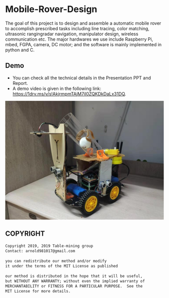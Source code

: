 # Mobile-Rover-Design
The goal of this project is to design and assemble a automatic mobile rover to accomplish prescribed tasks including line tracing, color matching, ultrasonic rangingradar navigation, manipulator design, wireless communication etc. The major hardwares we use include Raspberry Pi, mbed, FGPA, camera, DC motor; and the software is mainly implemented in python and C. <br />

Demo
----

- You can check all the technical details in the Presentation PPT and Report.
- A demo video is given in the following link: https://1drv.ms/v/s!AkjrmpmTAjM7il0ZQKDkDaLx31DQ.

<img src='appearance.jpg'>


COPYRIGHT
-----------------------------------------------------------

    Copyright 2019, 2019 Table-mining group
    Contact: arnold981017@gmail.com

    you can redistribute our method and/or modify
    it under the terms of the MIT License as published 

    our method is distributed in the hope that it will be useful,
    but WITHOUT ANY WARRANTY; without even the implied warranty of
    MERCHANTABILITY or FITNESS FOR A PARTICULAR PURPOSE.  See the
    MIT License for more details.




